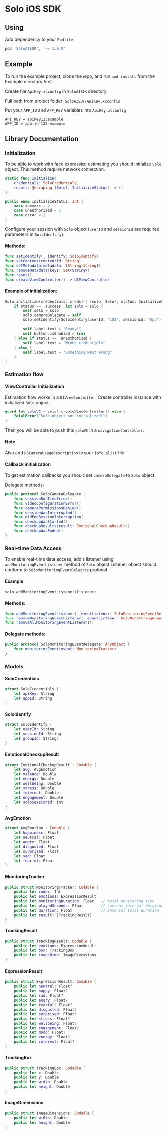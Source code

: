 # Solo iOS SDK

## Using
Add dependency to your `Podfile`
```ruby
pod 'SoloAISDK', '~> 1.0.0'
```

## Example

To run the example project, clone the repo, and run `pod install` from the Example directory first.

Create file `ApiKey.xcconfig` in `SoloAISDK` directory.

Full path from project folder: `SoloAISDK/ApiKey.xcconfig`

Put your `APP_ID` and `APP_KEY` variables into `ApiKey.xcconfig`

```text
API_KEY = apikey123example
APP_ID = app-id-123-example
```

## Library Documentation

### Initialization

To be able to work with face expression estimating you should
initialize `Solo` object.
This method require network connection.

```swift
static func initialize(
    credentials: SoloCredentials,
    result: @escaping (Solo?, InitializeStatus) -> ()
)
```
```swift
public enum InitializeStatus: Int {
    case success = 0
    case unauthorized = 1
    case error = 2
}
```

Configure your session with `Solo` object
(`userId` and `sessionId` are required parameters 
in `SoloIdentify`). 

#### Methods:
```swift
func setIdentify(_ identify: SoloIdentify)
func setContent(contentId: String)
func setMetadata(metadata: [String:String])
func removeMetadata(keys: Set<String>)
func reset()
func createViewController() -> UIViewController
```

#### Example of initialization:
```swift
Solo.initialize(credentials: creds) { (solo: Solo?, status: InitializeStatus) in
    if status == .success, let solo = solo {
        self.solo = solo
        solo.cameraDelegate = self
        solo.setIdentify(SoloIdentify(userId: "iOS", sessionId: "App"))
        
        self.label.text = "Ready!"
        self.button.isEnabled = true
    } else if status == .unauthorized {
        self.label.text = "Wrong credentials"
    } else {
        self.label.text = "Something went wrong"
    }
}
```

### Estimation flow

#### ViewController initialization

Estimation flow works in a `UIViewController`. Create controller instance
with initialized `Solo` object.

```swift
guard let soloVC = solo?.createViewController() else {
    fatalError("Solo object not initialized!")
}
```

Then you will be able to push this `soloVC` in a `navigationController`.

#### Note
Also add `NSCameraUsageDescription` to your `Info.plist` file.

#### Callback initialization

To get estimation callbacks you should set `cameraDelegate` to `Solo` object.

Delegate methods:
```swift
public protocol SoloCameraDelegate {
    func sessionRunTimeError()
    func videoConfigurationError()
    func cameraPermissionsDenied()
    func sessionWasInterrupted()
    func didEndSessionInterruption()
    func checkupWasStarted()                                
    func checkupResults(result: EmotionalCheckupResult?)    
    func checkupWasEnded()                                  
}
```
### Real-time Data Access

To enable real-time data access, add a listener using `addMonitoringEventListener` method of `Solo` object
Listener object should conform to `SoloMonitoringEventDelegate` protocol

#### Example
```swift
solo.addMonitoringEventListener(listener)
```

#### Methods:
```swift
func addMonitoringEventListener(_ eventListener: SoloMonitoringEventDelegate)
func removeMonitoringEventListener(_ eventListener: SoloMonitoringEventDelegate)
func removeAllMonitoringEventListeners()
```

#### Delegate methods:
```swift
public protocol SoloMonitoringEventDelegate: AnyObject {
    func monitoringEvent(event: MonitoringTracker)
}
```

### Models

#### SoloCredentials

```swift
struct SoloCredentials {
    let apiKey: String
    let appId: String
}
```

#### SoloIdentify

```swift
struct SoloIdentify {
    let userId: String
    let sessionId: String
    let groupId: String?
}
```

#### EmotionalCheckupResult

```swift
struct EmotionalCheckupResult : Codable {
    let avg: AvgEmotion
    let valence: Double
    let energy: Double
    let wellbeing: Double
    let stress: Double
    let interest: Double
    let engagement: Double
    let soloSessionId: Int
}
```

#### AvgEmotion

```swift
struct AvgEmotion : Codable {
    let happiness: Float
    let neutral: Float
    let angry: Float
    let disgusted: Float
    let surprised: Float
    let sad: Float
    let fearful: Float
}
```

#### MonitoringTracker

```swift
public struct MonitoringTracker: Codable {
    public let index: Int
    public let emotions: ExpressionResult
    public let monitoringDuration: Float   // total monitoring time
    public let playedSeconds: Float        // current interval duration
    public let duration: Float             // interval total duration
    public let result: [TrackingResult]
}
```

#### TrackingResult

```swift
public struct TrackingResult: Codable {
    public let emotions: ExpressionResult
    public let box: TrackingBox
    public let imageDims: ImageDimensions
}
```

#### ExpressionResult

```swift
public struct ExpressionResult: Codable {
    public let neutral: Float?
    public let happy: Float?
    public let sad: Float?
    public let angry: Float?
    public let fearful: Float?
    public let disgusted: Float?
    public let surprised: Float?
    public let stress: Float?
    public let wellbeing: Float?
    public let engagement: Float?
    public let mood: Float?
    public let energy: Float?
    public let interest: Float?
}
```

#### TrackingBox

```swift
public struct TrackingBox: Codable {
    public let x: Double
    public let y: Double
    public let width: Double
    public let height: Double
}
```

#### ImageDimensions

```swift
public struct ImageDimensions: Codable {
    public let width: Double
    public let height: Double
}
```

